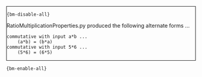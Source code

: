 <div style="border:1px solid black;">

`{bm-disable-all}`

RatioMultiplicationProperties.py produced the following alternate forms ...

```
commutative with input a*b ...
    (a*b) = (b*a)
commutative with input 5*6 ...
    (5*6) = (6*5)
```

</div>

`{bm-enable-all}`


